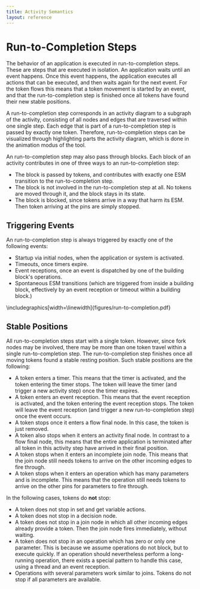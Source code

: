 ```yaml
---
title: Activity Semantics
layout: reference
---
```


# Run-to-Completion Steps

The behavior of an application is executed in run-to-completion steps. These are steps that are executed in isolation. An application waits until an event happens. Once this event happens, the application executes all actions that can be executed, and then waits again for the next event. For the token flows this means that a token movement is started by an event, and that the run-to-completion step is finished once all tokens have found their new stable positions.

A run-to-completion step corresponds in an activity diagram to a subgraph of the activity, consisting of all nodes and edges that are traversed within one single step. Each edge that is part of a run-to-completion step is passed by exactly one token. Therefore, run-to-completion steps can be visualized through highlighting parts the activity diagram, which is done in the animation modus of the tool.

An run-to-completion step may also pass through blocks. Each block of an activity contributes in one of three ways to an run-to-completion step:

  - The block is passed by tokens, and contributes with exactly one ESM transition to the run-to-completion step.
  - The block is not involved in the run-to-completion step at all. No tokens are moved through it, and the block stays in its state.
  - The block is blocked, since tokens arrive in a way that harm its ESM. Then token arriving at the pins are simply stopped.

## Triggering Events
An run-to-completion step is always triggered by exactly one of the following events:
  
  - Startup via initial nodes, when the application or system is activated.
  - Timeouts, once timers expire.
  - Event receptions, once an event is dispatched by one of the building block's operations.
  - Spontaneous ESM transitions (which are triggered from inside a building block, effectively by an event reception or timeout within a building block.)

\includegraphics[width=\linewidth]{figures/run-to-completion.pdf}

## Stable Positions
All run-to-completion steps start with a single token. However, since fork nodes may be involved, there may be more than one token travel within a single run-to-completion step. The run-to-completion step finishes once all moving tokens found a stable resting position. Such stable positions are the following:
  
  - A token enters a timer. This means that the timer is activated, and the token entering the timer stops. The token will leave the timer (and trigger a new activity step) once the timer expires.
  - A token enters an event reception. This means that the event reception is activated, and the token entering the event reception stops. The token will leave the event reception (and trigger a new run-to-completion step) once the event occurs.
  - A token stops once it enters a flow final node. In this case, the token is just removed.
  - A token also stops when it enters an activity final node. In contrast to a flow final node, this means that the entire application is terminated after all token in this activity step have arrived in their final position.
  - A token stops when it enters an incomplete join node. This means that the join node still needs tokens to arrive on the other incoming edges to fire through.
  - A token stops when it enters an operation which has many parameters and is incomplete. This means that the operation still needs tokens to arrive on the other pins for parameters to fire through.

In the following cases, tokens do **not** stop:
  
  - A token does not stop in set and get variable actions.
  - A token does not stop in a decision node.
  - A token does not stop in a join node in which all other incoming edges already provide a token. Then the join node fires immediately, without waiting.
  - A token does not stop in an operation which has zero or only one parameter. This is because we assume operations do not block, but to execute quickly. If an operation should nevertheless perform a long-running operation, there exists a special pattern to handle this case, using a thread and an event reception.
  - Operations with several parameters work similar to joins. Tokens do not stop if all parameters are available.
